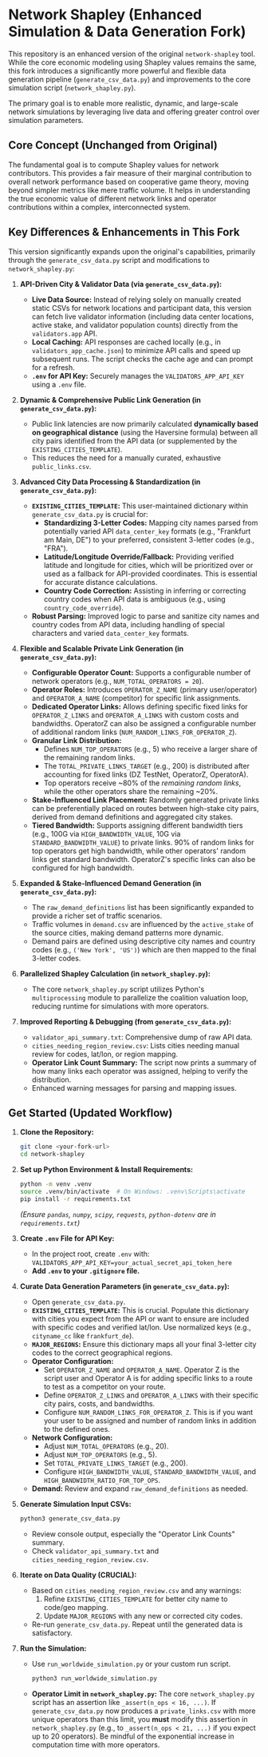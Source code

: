 # Network Shapley (Enhanced Simulation & Data Generation Fork)

This repository is an enhanced version of the original `network-shapley` tool. While the core economic modeling using Shapley values remains the same, this fork introduces a significantly more powerful and flexible data generation pipeline (`generate_csv_data.py`) and improvements to the core simulation script (`network_shapley.py`).

The primary goal is to enable more realistic, dynamic, and large-scale network simulations by leveraging live data and offering greater control over simulation parameters.

## Core Concept (Unchanged from Original)

The fundamental goal is to compute Shapley values for network contributors. This provides a fair measure of their marginal contribution to overall network performance based on cooperative game theory, moving beyond simpler metrics like mere traffic volume. It helps in understanding the true economic value of different network links and operator contributions within a complex, interconnected system.

## Key Differences & Enhancements in This Fork

This version significantly expands upon the original's capabilities, primarily through the `generate_csv_data.py` script and modifications to `network_shapley.py`:

1.  **API-Driven City & Validator Data (via `generate_csv_data.py`):**
    * **Live Data Source:** Instead of relying solely on manually created static CSVs for network locations and participant data, this version can fetch live validator information (including data center locations, active stake, and validator population counts) directly from the `validators.app` API.
    * **Local Caching:** API responses are cached locally (e.g., in `validators_app_cache.json`) to minimize API calls and speed up subsequent runs. The script checks the cache age and can prompt for a refresh.
    * **`.env` for API Key:** Securely manages the `VALIDATORS_APP_API_KEY` using a `.env` file.

2.  **Dynamic & Comprehensive Public Link Generation (in `generate_csv_data.py`):**
    * Public link latencies are now primarily calculated **dynamically based on geographical distance** (using the Haversine formula) between all city pairs identified from the API data (or supplemented by the `EXISTING_CITIES_TEMPLATE`).
    * This reduces the need for a manually curated, exhaustive `public_links.csv`.

3.  **Advanced City Data Processing & Standardization (in `generate_csv_data.py`):**
    * **`EXISTING_CITIES_TEMPLATE`:** This user-maintained dictionary within `generate_csv_data.py` is crucial for:
        * **Standardizing 3-Letter Codes:** Mapping city names parsed from potentially varied API `data_center_key` formats (e.g., "Frankfurt am Main, DE") to your preferred, consistent 3-letter codes (e.g., "FRA").
        * **Latitude/Longitude Override/Fallback:** Providing verified latitude and longitude for cities, which will be prioritized over or used as a fallback for API-provided coordinates. This is essential for accurate distance calculations.
        * **Country Code Correction:** Assisting in inferring or correcting country codes when API data is ambiguous (e.g., using `country_code_override`).
    * **Robust Parsing:** Improved logic to parse and sanitize city names and country codes from API data, including handling of special characters and varied `data_center_key` formats.

4.  **Flexible and Scalable Private Link Generation (in `generate_csv_data.py`):**
    * **Configurable Operator Count:** Supports a configurable number of network operators (e.g., `NUM_TOTAL_OPERATORS = 20`).
    * **Operator Roles:** Introduces `OPERATOR_Z_NAME` (primary user/operator) and `OPERATOR_A_NAME` (competitor) for specific link assignments.
    * **Dedicated Operator Links:** Allows defining specific fixed links for `OPERATOR_Z_LINKS` and `OPERATOR_A_LINKS` with custom costs and bandwidths. OperatorZ can also be assigned a configurable number of additional random links (`NUM_RANDOM_LINKS_FOR_OPERATOR_Z`).
    * **Granular Link Distribution:**
        * Defines `NUM_TOP_OPERATORS` (e.g., 5) who receive a larger share of the remaining random links.
        * The `TOTAL_PRIVATE_LINKS_TARGET` (e.g., 200) is distributed after accounting for fixed links (DZ TestNet, OperatorZ, OperatorA).
        * Top operators receive ~80% of the *remaining random links*, while the other operators share the remaining ~20%.
    * **Stake-Influenced Link Placement:** Randomly generated private links can be preferentially placed on routes between high-stake city pairs, derived from demand definitions and aggregated city stakes.
    * **Tiered Bandwidth:** Supports assigning different bandwidth tiers (e.g., 100G via `HIGH_BANDWIDTH_VALUE`, 10G via `STANDARD_BANDWIDTH_VALUE`) to private links. 90% of random links for top operators get high bandwidth, while other operators' random links get standard bandwidth. OperatorZ's specific links can also be configured for high bandwidth.

5.  **Expanded & Stake-Influenced Demand Generation (in `generate_csv_data.py`):**
    * The `raw_demand_definitions` list has been significantly expanded to provide a richer set of traffic scenarios.
    * Traffic volumes in `demand.csv` are influenced by the `active_stake` of the source cities, making demand patterns more dynamic.
    * Demand pairs are defined using descriptive city names and country codes (e.g., `('New York', 'US')`) which are then mapped to the final 3-letter codes.

6.  **Parallelized Shapley Calculation (in `network_shapley.py`):**
    * The core `network_shapley.py` script utilizes Python's `multiprocessing` module to parallelize the coalition valuation loop, reducing runtime for simulations with more operators.

7.  **Improved Reporting & Debugging (from `generate_csv_data.py`):**
    * `validator_api_summary.txt`: Comprehensive dump of raw API data.
    * `cities_needing_region_review.csv`: Lists cities needing manual review for codes, lat/lon, or region mapping.
    * **Operator Link Count Summary:** The script now prints a summary of how many links each operator was assigned, helping to verify the distribution.
    * Enhanced warning messages for parsing and mapping issues.

## Get Started (Updated Workflow)

1.  **Clone the Repository:**
    ```bash
    git clone <your-fork-url>
    cd network-shapley
    ```

2.  **Set up Python Environment & Install Requirements:**
    ```bash
    python -m venv .venv
    source .venv/bin/activate  # On Windows: .venv\Scripts\activate
    pip install -r requirements.txt
    ```
    *(Ensure `pandas`, `numpy`, `scipy`, `requests`, `python-dotenv` are in `requirements.txt`)*

3.  **Create `.env` File for API Key:**
    * In the project root, create `.env` with: `VALIDATORS_APP_API_KEY=your_actual_secret_api_token_here`
    * **Add `.env` to your `.gitignore` file.**

4.  **Curate Data Generation Parameters (in `generate_csv_data.py`):**
    * Open `generate_csv_data.py`.
    * **`EXISTING_CITIES_TEMPLATE`:** This is crucial. Populate this dictionary with cities you expect from the API or want to ensure are included with specific codes and verified lat/lon. Use normalized keys (e.g., `cityname_cc` like `frankfurt_de`).
    * **`MAJOR_REGIONS`:** Ensure this dictionary maps all your final 3-letter city codes to the correct geographical regions.
    * **Operator Configuration:**
        * Set `OPERATOR_Z_NAME` and `OPERATOR_A_NAME`. Operator Z is the script user and Operator A is for adding specific links to a route to test as a competitor on your route.
        * Define `OPERATOR_Z_LINKS` and `OPERATOR_A_LINKS` with their specific city pairs, costs, and bandwidths.
        * Configure `NUM_RANDOM_LINKS_FOR_OPERATOR_Z`. This is if you want your user to be assigned and number of random links in addition to the defined ones.
    * **Network Configuration:**
        * Adjust `NUM_TOTAL_OPERATORS` (e.g., 20).
        * Adjust `NUM_TOP_OPERATORS` (e.g., 5).
        * Set `TOTAL_PRIVATE_LINKS_TARGET` (e.g., 200).
        * Configure `HIGH_BANDWIDTH_VALUE`, `STANDARD_BANDWIDTH_VALUE`, and `HIGH_BANDWIDTH_RATIO_FOR_TOP_OPS`.
    * **Demand:** Review and expand `raw_demand_definitions` as needed.

5.  **Generate Simulation Input CSVs:**
    ```bash
    python3 generate_csv_data.py
    ```
    * Review console output, especially the "Operator Link Counts" summary.
    * Check `validator_api_summary.txt` and `cities_needing_region_review.csv`.

6.  **Iterate on Data Quality (CRUCIAL):**
    * Based on `cities_needing_region_review.csv` and any warnings:
        1.  Refine `EXISTING_CITIES_TEMPLATE` for better city name to code/geo mapping.
        2.  Update `MAJOR_REGIONS` with any new or corrected city codes.
    * Re-run `generate_csv_data.py`. Repeat until the generated data is satisfactory.

7.  **Run the Simulation:**
    * Use `run_worldwide_simulation.py` or your custom run script.
        ```bash
        python3 run_worldwide_simulation.py
        ```
    * **Operator Limit in `network_shapley.py`:** The core `network_shapley.py` script has an assertion like `_assert(n_ops < 16, ...)`. If `generate_csv_data.py` now produces a `private_links.csv` with more unique operators than this limit, you **must** modify this assertion in `network_shapley.py` (e.g., to `_assert(n_ops < 21, ...)` if you expect up to 20 operators). Be mindful of the exponential increase in computation time with more operators.


